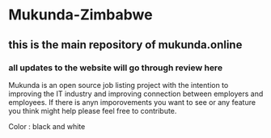 # Mukunda-Zimbabwe

## this is the main repository of mukunda.online

### all updates to the website will go through review here

Mukunda is an open source job listing project with the intention to improving the IT industry and improving connection between employers and employees.
If there is anyn imporovements you want to see or any feature you think might help please feel free to contribute.

Color : black and white